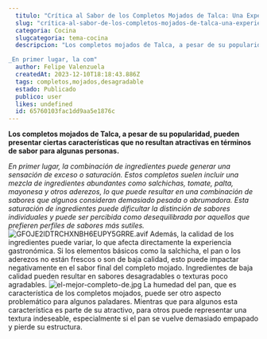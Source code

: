 ```yaml
---
  titulo: "Crítica al Sabor de los Completos Mojados de Talca: Una Experiencia Gustativa Desfavorable"
  slug: "crítica-al-sabor-de-los-completos-mojados-de-talca-una-experiencia-gustativa-desfavorable"
  categoria: Cocina
  slugcategoria: tema-cocina
  descripcion: "Los completos mojados de Talca, a pesar de su popularidad, pueden presentar ciertas características que no resultan atractivas en términos de sabor para algunas personas.

_En primer lugar, la com"
  author: Felipe Valenzuela
  createdAt: 2023-12-10T18:18:43.886Z
  tags: completos,mojados,desagradable
  estado: Publicado
  publico: user
  likes: undefined
  id: 65760103fac1dd9aa5e1876c
---
```


**Los completos mojados de Talca, a pesar de su popularidad, pueden presentar ciertas características que no resultan atractivas en términos de sabor para algunas personas.**

_En primer lugar, la combinación de ingredientes puede generar una sensación de exceso o saturación. Estos completos suelen incluir una mezcla de ingredientes abundantes como salchichas, tomate, palta, mayonesa y otros aderezos, lo que puede resultar en una combinación de sabores que algunos consideran demasiado pesada o abrumadora. Esta saturación de ingredientes puede dificultar la distinción de sabores individuales y puede ser percibida como desequilibrada por aquellos que prefieren perfiles de sabores más sutiles._
<img class="w-full my-10 rounded-lg" src="https://pdf-formularios.s3.sa-east-1.amazonaws.com/1702232433077-65760103fac1dd9aa5e1876c.png" alt="GFOJE2IDTRCHXNBH6EUPY5GRRE.avif">
Además, la calidad de los ingredientes puede variar, lo que afecta directamente la experiencia gastronómica. Si los elementos básicos como la salchicha, el pan o los aderezos no están frescos o son de baja calidad, esto puede impactar negativamente en el sabor final del completo mojado. Ingredientes de baja calidad pueden resultar en sabores desagradables o texturas poco agradables.
<img class="w-full my-10 rounded-lg" src="https://pdf-formularios.s3.sa-east-1.amazonaws.com/1702232451355-65760103fac1dd9aa5e1876c.png" alt="el-mejor-completo-de.jpg">
La humedad del pan, que es característica de los completos mojados, puede ser otro aspecto problemático para algunos paladares. Mientras que para algunos esta característica es parte de su atractivo, para otros puede representar una textura indeseable, especialmente si el pan se vuelve demasiado empapado y pierde su estructura.
